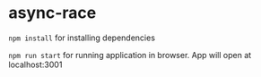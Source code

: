 # async-race

`npm install` for installing dependencies

`npm run start` for running application in browser. App will open at localhost:3001
